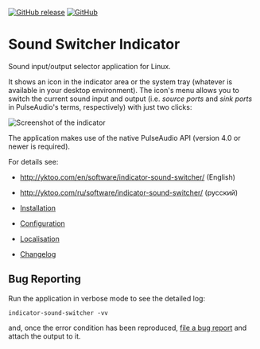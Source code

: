 [![GitHub release](https://img.shields.io/github/v/release/yktoo/indicator-sound-switcher.svg)](https://github.com/yktoo/indicator-sound-switcher/releases/latest)
[![GitHub](https://img.shields.io/github/license/yktoo/indicator-sound-switcher.svg)](COPYING)

# Sound Switcher Indicator

Sound input/output selector application for Linux.

It shows an icon in the indicator area or the system tray (whatever is available in your desktop environment). The icon's menu allows you to switch the current sound input and output (i.e. *source ports* and *sink ports* in PulseAudio's terms, respectively) with just two clicks:

![Screenshot of the indicator](doc/menu.png)

The application makes use of the native PulseAudio API (version 4.0 or newer is required).

For details see:
* http://yktoo.com/en/software/indicator-sound-switcher/ (English)
* http://yktoo.com/ru/software/indicator-sound-switcher/ (русский)

* [Installation](doc/install.md)
* [Configuration](doc/config.md)
* [Localisation](doc/i18n.md)
* [Changelog](debian/changelog)


## Bug Reporting

Run the application in verbose mode to see the detailed log:

    indicator-sound-switcher -vv

and, once the error condition has been reproduced, [file a bug report](https://github.com/yktoo/indicator-sound-switcher/issues) and attach the output to it.
